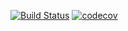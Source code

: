 [![Build Status](https://travis-ci.org/linnykos/dvisR.svg?branch=master)](https://travis-ci.org/linnykos/dvisR)
[![codecov](https://codecov.io/gh/linnykos/dvisR/branch/master/graph/badge.svg)](https://codecov.io/gh/linnykos/dvisR)
